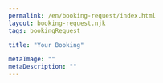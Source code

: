 ```yaml
---
permalink: /en/booking-request/index.html
layout: booking-request.njk
tags: bookingRequest

title: "Your Booking"

metaImage: ""
metaDescription: ""
---
```

